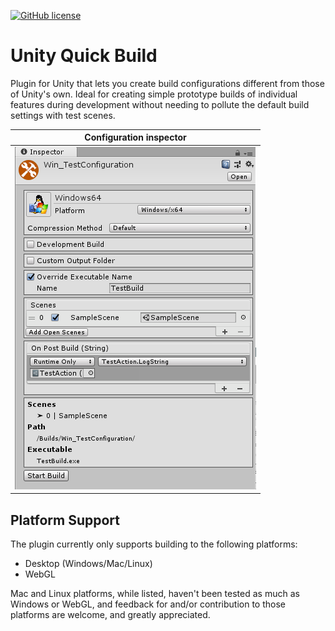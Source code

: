 [![GitHub license](https://img.shields.io/badge/license-MIT-blue.svg)](https://raw.githubusercontent.com/Smidgens/UnityQuickBuild/master/LICENSE.md)

# Unity Quick Build
Plugin for Unity that lets you create build configurations different from those of Unity's own. Ideal for creating simple prototype builds of individual features during development without needing to pollute the default build settings with test scenes.


| Configuration inspector |
| ------------- |
| ![Build Configuration](/Screenshots/01.png?raw=true "Configuration") |

## Platform Support

The plugin currently only supports building to the following platforms:
* Desktop (Windows/Mac/Linux)
* WebGL

Mac and Linux platforms, while listed, haven't been tested as much as Windows or WebGL, and feedback for and/or contribution to those platforms are welcome, and greatly appreciated.
